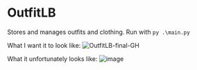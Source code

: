 # OutfitLB
Stores and manages outfits and clothing.
Run with `py .\main.py`

What I want it to look like:
![OutfitLB-final-GH](https://github.com/xegativ/OutfitLB/assets/52055203/718d6669-9d05-43e6-a313-feb4ab584d32)

What it unfortunately looks like:
![image](https://github.com/xegativ/OutfitLB/assets/52055203/11b1e543-fb5d-4ea6-9d31-a052a52899b9)
